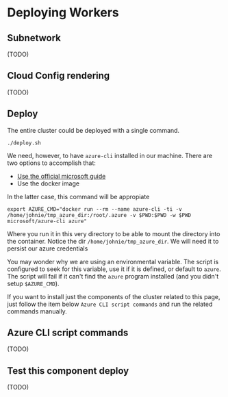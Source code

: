 # Deploying Workers

## Subnetwork

(TODO)

## Cloud Config rendering

(TODO)

## Deploy

The entire cluster could be deployed with a single command.

```
./deploy.sh
```

We need, however, to have `azure-cli` installed in our machine. There are two
options to accomplish that:

* [Use the official microsoft guide](https://azure.microsoft.com/en-us/documentation/articles/xplat-cli-install/)
* Use the docker image

In the latter case, this command will be appropiate

```
export AZURE_CMD="docker run --rm --name azure-cli -ti -v /home/johnie/tmp_azure_dir:/root/.azure -v $PWD:$PWD -w $PWD microsoft/azure-cli azure"
```

Where you run it in this very directory to be able to mount the directory
into the container. Notice the dir `/home/johnie/tmp_azure_dir`. We will
need it to persist our azure credentials 

You may wonder why we are using an environmental variable. The script is
configured to seek for this variable, use it if it is defined, or default to
`azure`. The script will fail if it can't find the `azure` program installed
(and you didn't setup `$AZURE_CMD`).

If you want to install just the components of the cluster related to this page,
just follow the item below `Azure CLI script commands` and run the related
commands manually.


## Azure CLI script commands

(TODO)

## Test this component deploy

(TODO)
